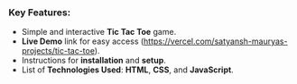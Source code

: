 
### Key Features:
- Simple and interactive **Tic Tac Toe** game.
- **Live Demo** link for easy access (https://vercel.com/satyansh-mauryas-projects/tic-tac-toe).
- Instructions for **installation** and **setup**.
- List of **Technologies Used**: **HTML**, **CSS**, and **JavaScript**.



